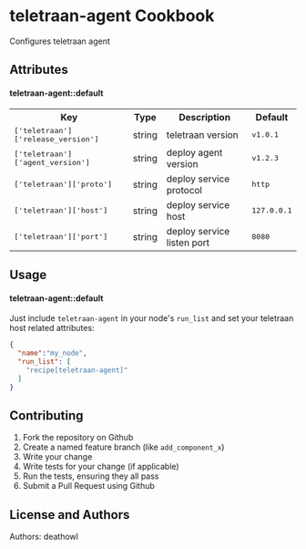 teletraan-agent Cookbook
========================
Configures teletraan agent


Attributes
----------
#### teletraan-agent::default
<table>
  <tr>
    <th>Key</th>
    <th>Type</th>
    <th>Description</th>
    <th>Default</th>
  </tr>
  <tr>
    <td><tt>['teletraan']['release_version']</tt></td>
    <td>string</td>
    <td>teletraan version</td>
    <td><tt>v1.0.1</tt></td>
  </tr>
  <tr>
    <td><tt>['teletraan']['agent_version']</tt></td>
    <td>string</td>
    <td>deploy agent version</td>
    <td><tt>v1.2.3</tt></td>
  </tr>
  <tr>
    <td><tt>['teletraan']['proto']</tt></td>
    <td>string</td>
    <td>deploy service protocol</td>
    <td><tt>http</tt></td>
  </tr>
  <tr>
    <td><tt>['teletraan']['host']</tt></td>
    <td>string</td>
    <td>deploy service host</td>
    <td><tt>127.0.0.1</tt></td>
  </tr>
  <tr>
    <td><tt>['teletraan']['port']</tt></td>
    <td>string</td>
    <td>deploy service listen port</td>
    <td><tt>8080</tt></td>
  </tr>
</table>

Usage
-----
#### teletraan-agent::default

Just include `teletraan-agent` in your node's `run_list` and set your teletraan host related attributes:

```json
{
  "name":"my_node",
  "run_list": [
    "recipe[teletraan-agent]"
  ]
}
```

Contributing
------------
1. Fork the repository on Github
2. Create a named feature branch (like `add_component_x`)
3. Write your change
4. Write tests for your change (if applicable)
5. Run the tests, ensuring they all pass
6. Submit a Pull Request using Github

License and Authors
-------------------
Authors: deathowl
